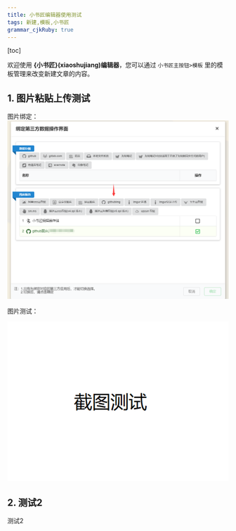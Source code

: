 ```yaml
---
title: 小书匠编辑器使用测试 
tags: 新建,模板,小书匠
grammar_cjkRuby: true
---
```

[toc]

欢迎使用 **{小书匠}(xiaoshujiang)编辑器**，您可以通过 `小书匠主按钮>模板` 里的模板管理来改变新建文章的内容。

## 1. 图片粘贴上传测试

图片绑定：
![enter description here](https://www.github.com/alinecode/ovopic/raw/master/xiaoshujang/1562487650158.png)
 
图片测试：

![测试文件](https://www.github.com/alinecode/ovopic/raw/master/xiaoshujang/1562471516795.png)

## 2. 测试2

测试2